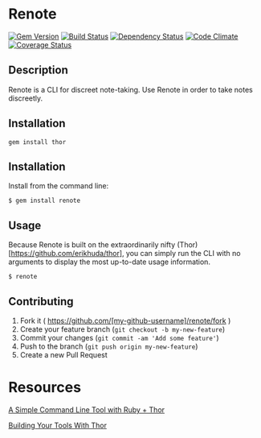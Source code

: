 Renote
======

[![Gem Version](http://img.shields.io/gem/v/renote.svg)][gem]
[![Build Status](http://img.shields.io/travis/outrightmental/renote.svg)][travis]
[![Dependency Status](http://img.shields.io/gemnasium/outrightmental/renote.svg)][gemnasium]
[![Code Climate](http://img.shields.io/codeclimate/github/outrightmental/renote.svg)][codeclimate]
[![Coverage Status](http://img.shields.io/coveralls/outrightmental/renote.svg)][coveralls]

[gem]: https://rubygems.org/gems/renote
[travis]: http://travis-ci.org/outrightmental/renote
[gemnasium]: https://gemnasium.com/outrightmental/renote
[codeclimate]: https://codeclimate.com/github/outrightmental/renote
[coveralls]: https://coveralls.io/r/outrightmental/renote

Description
-----------
Renote is a CLI for discreet note-taking. Use Renote in order to take notes discreetly.

Installation
------------
    gem install thor
  
## Installation

Install from the command line:

    $ gem install renote

## Usage

Because Renote is built on the extraordinarily nifty (Thor)[https://github.com/erikhuda/thor], you can simply run the CLI with no arguments to display the most up-to-date usage information.

    $ renote

## Contributing

1. Fork it ( https://github.com/[my-github-username]/renote/fork )
2. Create your feature branch (`git checkout -b my-new-feature`)
3. Commit your changes (`git commit -am 'Add some feature'`)
4. Push to the branch (`git push origin my-new-feature`)
5. Create a new Pull Request

# Resources

[A Simple Command Line Tool with Ruby + Thor](http://www.michaelrigart.be/en/blog/a-simple-ruby-command-line-tool.html)

[Building Your Tools With Thor](http://blog.paracode.com/2012/05/17/building-your-tools-with-thor/)